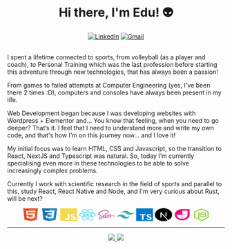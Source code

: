 <h1 align="center"> Hi there, I'm Edu! 👽 </h1>

<div id="social" align="center">
  <a href="https://www.linkedin.com/in/edu2andrade/" target="_blank" data-description="LinkedIn" data-fontawesome-unicode-icon="f08c" data-color="#0a66c2"><img src="https://img.shields.io/badge/-LinkedIn-%230077B5?style=for-the-badge&logo=linkedin&logoColor=white" alt="LinkedIn" target="_blank"></a>
  <a href="mailto:edu2andrade@gmail.com" target="_blank" data-description="Mail" data-fontawesome-unicode-icon="f08c" data-color="#0a66c2"><img src="https://img.shields.io/badge/-Email-c14438?style=for-the-badge&logo=Gmail&logoColor=white&link=mailto:edu2andrade@gmail.com" alt="Gmail" target="_blank"></a>
</div>

<br>

I spent a lifetime connected to sports, from volleyball (as a player and coach), to Personal Training which was the last profession before starting this adventure through new technologies, that has always been a passion! 

From games to failed attempts at Computer Engineering (yes, I've been there 2 times :D), computers and consoles have always been present in my life. 

Web Development began because I was developing websites with Wordpress + Elementor and… You know that feeling, when you need to go deeper? That’s it. I feel that I need to understand more and write my own code, and that's how I’m on this journey now… and I love it! 

My initial focus was to learn HTML, CSS and Javascript, so the transition to React, NextJS and Typescript was natural. So, today I’m currently specialising even more in these technologies to be able to solve increasingly complex problems. 

Currently I work with scientific research in the field of sports and parallel to this, study React, React Native and Node, and I'm very curious about Rust, will be next?

<div align="center">
  <img align="center" alt="HTML" title="HTML 5" height="30" width="40" src="https://raw.githubusercontent.com/devicons/devicon/master/icons/html5/html5-original.svg">
  <img align="center" alt="CSS" title="CSS 3" height="30" width="40" src="https://raw.githubusercontent.com/devicons/devicon/master/icons/css3/css3-original.svg">
  <img align="center" alt="JavaScript" title="JavaScript" height="30" width="40" src="https://raw.githubusercontent.com/devicons/devicon/master/icons/javascript/javascript-plain.svg">
  <img align="center" alt="React" title="React" height="30" width="40" src="https://raw.githubusercontent.com/devicons/devicon/master/icons/react/react-original.svg">
  <img align="center" alt="Sass" title="Sass" height="30" width="40" src="https://raw.githubusercontent.com/devicons/devicon/master/icons/sass/sass-original.svg">
  <img align="center" alt="TailwindCSS" title="TailwindCSS" height="30" width="40" src="https://raw.githubusercontent.com/devicons/devicon/master/icons/tailwindcss/tailwindcss-plain.svg">
  <img align="center" alt="TypeScript" title="TypeScript" height="30" width="40" src="https://raw.githubusercontent.com/devicons/devicon/master/icons/typescript/typescript-plain.svg">
  <img align="center" alt="Next" title="Next" height="30" width="40" src="https://raw.githubusercontent.com/devicons/devicon/master/icons/nextjs/nextjs-original.svg">
  <img align="center" alt="JamStack" title="JamStack" height="30" width="40" src="https://raw.githubusercontent.com/devicons/devicon/master/icons/jamstack/jamstack-original.svg">
  <img align="center" alt="NodeJS" title="NodeJS" height="30" width="40" src="https://raw.githubusercontent.com/devicons/devicon/master/icons/nodejs/nodejs-plain.svg">
</div>

---

<div align="center">
  <a href="https://github.com/edu2andrade" onmouseover="this.style.textDecoration='none'">
    <img height="180em" src="https://github-readme-stats.vercel.app/api?username=edu2andrade&show_icons=true&theme=omni&include_all_commits=true&count_private=true" />
    <img height="180em" src="https://github-readme-stats.vercel.app/api/top-langs/?username=edu2andrade&layout=compact&langs_count=7&theme=omni" />
  </a>  
</div> 
